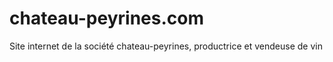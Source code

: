 # chateau-peyrines.com
Site internet de la société chateau-peyrines, productrice et vendeuse de vin
